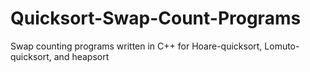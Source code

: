 # Quicksort-Swap-Count-Programs
Swap counting programs written in C++ for Hoare-quicksort, Lomuto-quicksort, and heapsort
